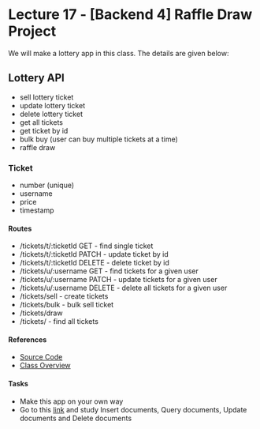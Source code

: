 # Lecture 17 - [Backend 4] Raffle Draw Project

We will make a lottery app in this class. The details are given below:

## Lottery API

- sell lottery ticket
- update lottery ticket
- delete lottery ticket
- get all tickets
- get ticket by id
- bulk buy (user can buy multiple tickets at a time)
- raffle draw

### Ticket

- number (unique)
- username
- price
- timestamp

#### Routes

- /tickets/t/:ticketId GET - find single ticket
- /tickets/t/:ticketId PATCH - update ticket by id
- /tickets/t/:ticketId DELETE - delete ticket by id
- /tickets/u/:username GET - find tickets for a given user
- /tickets/u/:username PATCH - update tickets for a given user
- /tickets/u/:username DELETE - delete all tickets for a given user
- /tickets/sell - create tickets
- /tickets/bulk - bulk sell ticket
- /tickets/draw
- /tickets/ - find all tickets

#### References

- [Source Code](../../projects/raffle-draw/)
- [Class Overview](../../Class%20Overview/Lecture-17/README.md)

#### Tasks

- Make this app on your own way
- Go to this [link](https://www.mongodb.com/docs/manual/crud/) and study Insert documents, Query documents, Update documents and Delete documents
